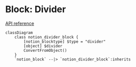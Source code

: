 # Block: Divider

[API reference](https://developers.notion.com/reference/block#divider)

```mermaid
classDiagram
    class notion_divider_block {
        [notion_blocktype] $type = "divider"
        [object] $divider
        ConvertFromObject()
    }
    `notion_block` --|> `notion_divider_block`:inherits
```
